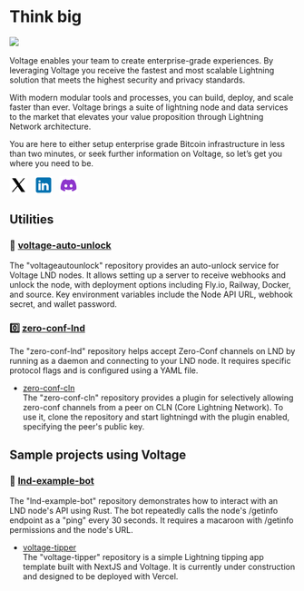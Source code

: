 # Think big

![](https://archbee-image-uploads.s3.amazonaws.com/CGGF0VLgJQypTJbZ1FbQy/aoF2F0Tr5bORp7wnTzRec_github-org-page-banner.png)  
 
Voltage enables your team to create enterprise-grade experiences. By leveraging Voltage you receive the fastest and most scalable Lightning solution that meets the highest security and privacy standards.

With modern modular tools and processes, you can build, deploy, and scale faster than ever.
Voltage brings a suite of lightning node and data services to the market that elevates your value proposition through Lightning Network architecture.

You are here to either setup enterprise grade Bitcoin infrastructure in less than two minutes, or seek further information on Voltage, so let’s get you where you need to be.


[![X](Xiconx2.png)][1] &nbsp; [![linkedin](Linkediniconx2.png)][2] &nbsp; [![discord](Discordiconx2.png)][3]


## Utilities
### 🔐 [voltage-auto-unlock](https://github.com/w3irdrobot/voltageautounlock)

The "voltageautounlock" repository provides an auto-unlock service for Voltage LND nodes. It allows setting up a server to receive webhooks and unlock the node, with deployment options including Fly.io, Railway, Docker, and source. Key environment variables include the Node API URL, webhook secret, and wallet password.

### 0️⃣ [zero-conf-lnd](https://github.com/voltagecloud/zero-conf-lnd)  

The "zero-conf-lnd" repository helps accept Zero-Conf channels on LND by running as a daemon and connecting to your LND node. It requires specific protocol flags and is configured using a YAML file.
- [zero-conf-cln](https://github.com/voltagecloud/zero-conf-cln)  
The "zero-conf-cln" repository provides a plugin for selectively allowing zero-conf channels from a peer on CLN (Core Lightning Network). To use it, clone the repository and start lightningd with the plugin enabled, specifying the peer's public key.

## Sample projects using Voltage

### 🤖 [lnd-example-bot](https://github.com/tee8z/lnd-example-bot) 
The "lnd-example-bot" repository demonstrates how to interact with an LND node's API using Rust. The bot repeatedly calls the node's /getinfo endpoint as a "ping" every 30 seconds. It requires a macaroon with /getinfo permissions and the node's URL.

- [voltage-tipper](https://github.com/austinkelsay/voltage-tipper)  
The "voltage-tipper" repository is a simple Lightning tipping app template built with NextJS and Voltage. It is currently under construction and designed to be deployed with Vercel.

[1]: https://x.com/voltage_cloud
[2]: https://www.linkedin.com/company/voltagecloud/
[3]: https://discord.com/channels/941006529086234644/941006529086234647
